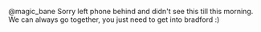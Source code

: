 @magic_bane Sorry left phone behind and didn't see this till this morning. We can always go together, you just need to get into bradford :)